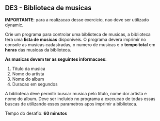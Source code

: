 ## DE3 - Biblioteca de musicas

**IMPORTANTE**: para a realizacao desse exercicio, nao deve ser utilizado dynamic.

Crie um programa para controlar uma biblioteca de musicas, a biblioteca tera uma **lista de musicas** disponiveis.
O programa devera imprimir no console as musicas cadastradas, o numero de musicas e o **tempo total** em **horas** das
musicas da biblioteca.

**As musicas devem ter as seguintes informacoes:**

1. Titulo da musica
2. Nome do artista
3. Nome do album
4. Duracao em segundos

A biblioteca deve permitir buscar musica pelo titulo, nome dor artista e nome do album. Deve ser incluido no
programa a execucao de todas essas buscas de utilizando esses parametros apos imprimir a biblioteca.

Tempo do desafio: __60 minutos__
